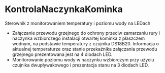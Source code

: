 # KontrolaNaczynkaKominka
Sterownik z monitorowaniem temperatury i poziomu wody na LEDach

- Załączanie przewodu grzejnego do ochrony przeciw zamarzaniu rury i naczynka wzbiorczego instalacji otwartej kominka z płaszczem wodnym, na podstawie temperatury z czujnika DS18B20. Informacja o aktualnej temperaturze oraz stanie przekaźnika załączania przewodu grzejnego prezentowana jest na 4 diodach LED.
- Monitorowanie poziomu wody w naczynku wzbiorczym przy użyciu czujnika dwupływakowego i prezentacja stanu na 3 diodach LED.
